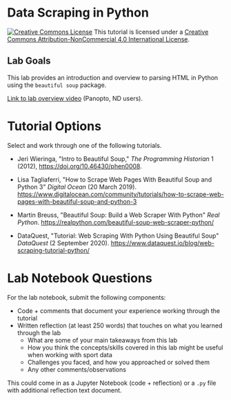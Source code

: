 # Data Scraping in Python

<a href="http://creativecommons.org/licenses/by-nc/4.0/" rel="license"><img style="border-width: 0;" src="https://i.creativecommons.org/l/by-nc/4.0/88x31.png" alt="Creative Commons License" /></a>
This tutorial is licensed under a <a href="http://creativecommons.org/licenses/by-nc/4.0/" rel="license">Creative Commons Attribution-NonCommercial 4.0 International License</a>.

## Lab Goals

This lab provides an introduction and overview to parsing HTML in Python using the `beautiful soup` package.

[Link to lab overview video](https://notredame.hosted.panopto.com/Panopto/Pages/Viewer.aspx?id=027559db-c0d5-4535-bf95-ace600e36408) (Panopto, ND users).

# Tutorial Options

Select and work through one of the following tutorials. 

- Jeri Wieringa, "Intro to Beautiful Soup," *The Programming Historian* 1 (2012), https://doi.org/10.46430/phen0008.

- Lisa Tagliaferri, "How to Scrape Web Pages With Beautiful Soup and Python 3" *Digital Ocean* (20 March 2019). https://www.digitalocean.com/community/tutorials/how-to-scrape-web-pages-with-beautiful-soup-and-python-3

- Martin Breuss, "Beautiful Soup: Build a Web Scraper With Python" *Real Python*. https://realpython.com/beautiful-soup-web-scraper-python/

- DataQuest, "Tutorial: Web Scraping With Python Using Beautiful Soup" *DataQuest* (2 September 2020). https://www.dataquest.io/blog/web-scraping-tutorial-python/

# Lab Notebook Questions

For the lab notebook, submit the following components:
- Code + comments that document your experience working through the tutorial
- Written reflection (at least 250 words) that touches on what you learned through the lab
  * What are some of your main takeaways from this lab
  * How you think the concepts/skills covered in this lab might be useful when working with sport data
  * Challenges you faced, and how you approached or solved them
  * Any other comments/observations

This could come in as a Jupyter Notebook (code + reflection) or a `.py` file with additional reflection text document.
